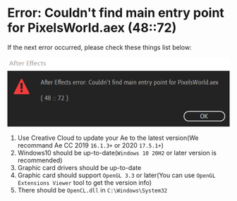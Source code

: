 # Error: Couldn't find main entry point for PixelsWorld.aex (48::72)

If the next error occurred, please check these things list below: 

![Err Info](entrypointerr.png)

1. Use Creative Cloud to update your Ae to the latest version(We recommand Ae CC 2019 `16.1.3+` or 2020 `17.5.1+`)
2. Windows10 should be up-to-date(`Windows 10 20H2` or later version is recommended)
3. Graphic card drivers should be up-to-date
4. Graphic card should support `OpenGL 3.3` or later(You can use `OpenGL Extensions Viewer` tool to get the version info) 
5. There should be `OpenCL.dll` in `C:\Windows\System32`

